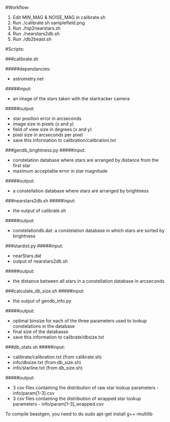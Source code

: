 #Workflow:
1. Edit MIN_MAG & NOISE_MAG in calibrate.sh
2. Run ./calibrate.sh samplefield.png
3. Run ./hip2nearstars.sh
4. Run ./nearstars2db.sh
5. Run ./db2beast.sh


#Scripts:

###calibrate.sh

#####dependancies:
- astrometry.net

#####input:
- an image of the stars taken with the startracker camera

#####output:
- star position error in arcseconds
- image size in pixels (x and y)
- field of view size in degrees (x and y)
- pixel size in arcseconds per pixel
- save this information to calibration/calibration.txt

###gendb_brightness.py
#####input:
- constelation database where stars are arranged by distance from the first star
- maximum acceptable error in star magnitude

#####output:
- a constellation database where stars are arranged by brightness

###nearstars2db.sh
#####input:
- the output of calibrate.sh

#####output:
- constelationdb.dat: a constelation database in which stars are sorted by brightness

###stardist.py
#####input:
- nearStars.dat
- output of nearstars2db.sh

#####output:
- the distance between all stars in a constellation database in arcseconds

###calculate_db_size.sh
#####input:
- the output of gendb_info.py

#####output:
- optimal binsize for each of the three parameters used to lookup constelations in the database
- final size of the databasse
- save this information to calibrate/dbsize.txt

###db_stats.sh
#####input:
- calibrate/calibration.txt  (from calibrate.sh)
- info/dbsize.txt (from db_size.sh)
- info/starline.txt (from db_size.sh)

#####output:
- 3 csv files containing the distribution of raw star lookup parameters - info/param[1-3].csv
- 3 csv files containing the distribution of wrapped star lookup parameters - info/param[1-3]_wrapped.csv

To compile beastgen, you need to do sudo apt-get install g++-multilib 
